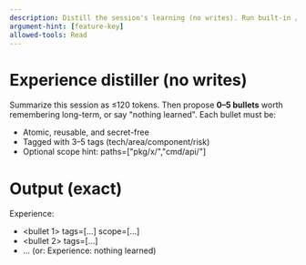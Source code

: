```yaml
---
description: Distill the session's learning (no writes). Run built-in /compact separately if needed.
argument-hint: [feature-key]
allowed-tools: Read
---
```

# Experience distiller (no writes)
Summarize this session as ≤120 tokens. Then propose **0–5 bullets** worth remembering long-term, or say "nothing learned".
Each bullet must be:
- Atomic, reusable, and secret-free
- Tagged with 3–5 tags (tech/area/component/risk)
- Optional scope hint: paths=["pkg/x/","cmd/api/"]

# Output (exact)
Experience:
- <bullet 1>  tags=[...]  scope=[...]
- <bullet 2>  tags=[...]
- ...
(or: Experience: nothing learned)